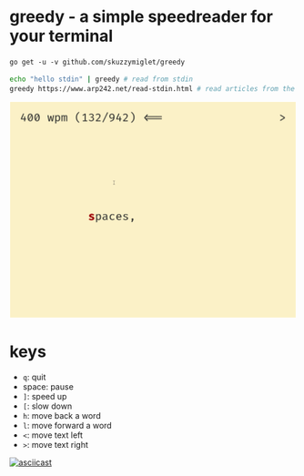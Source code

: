 # greedy - a simple speedreader for your terminal

`go get -u -v github.com/skuzzymiglet/greedy`

```sh
echo "hello stdin" | greedy # read from stdin
greedy https://www.arp242.net/read-stdin.html # read articles from the web
```

![screenshot](screenshot.png)

# keys

+ `q`: quit
+ space: pause
+ `]`: speed up
+ `[`: slow down
+ `h`: move back a word
+ `l`: move forward a word
+ `<`: move text left
+ `>`: move text right

[![asciicast](https://asciinema.org/a/dE2t5QYhS8cCbHhmVd1c4qDrY.svg)](https://asciinema.org/a/dE2t5QYhS8cCbHhmVd1c4qDrY)
